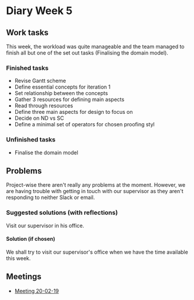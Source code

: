 # Diary Week 5

## Work tasks

This week, the workload was quite manageable and the team managed to finish all but one of the set out tasks (Finalising the domain model).

### Finished tasks

- Revise Gantt scheme
- Define essential concepts for iteration 1
- Set relationship between the concepts
- Gather 3 resources for defining main aspects
- Read through resources
- Define three main aspects for design to focus on
- Decide on ND vs SC
- Define a minimal set of operators for chosen proofing styl

### Unfinished tasks

- Finalise the domain model

## Problems

Project-wise there aren't really any problems at the moment. However, we are having trouble with getting in touch with our supervisor as they aren't responding to neither Slack or email.

### Suggested solutions (with reflections)

Visit our supervisor in his office.

#### Solution (if chosen)

We shall try to visit our supervisor's office when we have the time available this week.

## Meetings

- [Meeting 20-02-19](../meetings/meeting-20-02-19.md)

